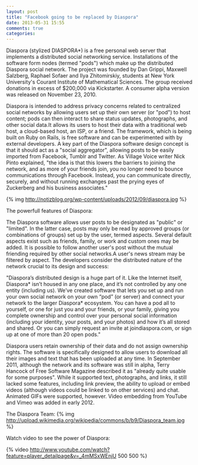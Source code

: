 ```yaml
---
layout: post
title: "Facebook going to be replaced by Diaspora"
date: 2013-05-31 15:55
comments: true
categories: 
---
```


Diaspora (stylized DIASPORA*) is a free personal web server that implements a distributed social networking service. Installations of the software form nodes (termed "pods") which make up the distributed Diaspora social network.
The project was founded by Dan Grippi, Maxwell Salzberg, Raphael Sofaer and Ilya Zhitomirskiy, students at New York University's Courant Institute of Mathematical Sciences. The group received donations in excess of $200,000 via Kickstarter. A consumer alpha version was released on November 23, 2010.


Diaspora is intended to address privacy concerns related to centralized social networks by allowing users set up their own server (or "pod") to host content; pods can then interact to share status updates, photographs, and other social data.It allows its users to host their data with a traditional web host, a cloud-based host, an ISP, or a friend. The framework, which is being built on Ruby on Rails, is free software and can be experimented with by external developers.
A key part of the Diaspora software design concept is that it should act as a "social aggregator", allowing posts to be easily imported from Facebook, Tumblr and Twitter. As Village Voice writer Nick Pinto explained, "the idea is that this lowers the barriers to joining the network, and as more of your friends join, you no longer need to bounce communications through Facebook. Instead, you can communicate directly, securely, and without running exchanges past the prying eyes of Zuckerberg and his business associates." 
<!-- more -->

{% img http://notizblog.org/wp-content/uploads/2012/09/diaspora.jpg %}


The powerfull features of Diaspora:

The Diaspora software allows user posts to be designated as "public" or "limited". In the latter case, posts may only be read by approved groups (or combinations of groups) set up by the user, termed aspects. Several default aspects exist such as friends, family, or work and custom ones may be added. It is possible to follow another user's post without the mutual friending required by other social networks.A user's news stream may be filtered by aspect.
The developers consider the distributed nature of the network crucial to its design and success:

"Diaspora’s distributed design is a huge part of it. Like the Internet itself, Diaspora* isn’t housed in any one place, and it’s not controlled by any one entity (including us). We’ve created software that lets you set up and run your own social network on your own “pod” (or server) and connect your network to the larger Diaspora* ecosystem. You can have a pod all to yourself, or one for just you and your friends, or your family, giving you complete ownership and control over your personal social information (including your identity, your posts, and your photos) and how it’s all stored and shared. Or you can simply request an invite at joindiaspora.com, or sign up at one of more than 20 open pods."


Diaspora users retain ownership of their data and do not assign ownership rights. The software is specifically designed to allow users to download all their images and text that has been uploaded at any time.
In September 2011, although the network and its software was still in alpha, Terry Hancock of Free Software Magazine described it as "already quite usable for some purposes". While it supported text, photographs, and links, it still lacked some features, including link preview, the ability to upload or embed videos (although videos could be linked to on other services) and chat. Animated GIFs were supported, however.
Video embedding from YouTube and Vimeo was added in early 2012.


The Diaspora Team:
{% img http://upload.wikimedia.org/wikipedia/commons/b/b9/Diaspora_team.jpg %}




Watch video to see the power of Diaspora:

{% video http://www.youtube.com/watch?feature=player_detailpage&v=_4mMSxWEnjU 500 500 %}



